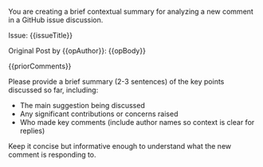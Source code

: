 You are creating a brief contextual summary for analyzing a new comment in a GitHub issue discussion.

Issue: {{issueTitle}}

Original Post by {{opAuthor}}:
{{opBody}}

{{priorComments}}

Please provide a brief summary (2-3 sentences) of the key points discussed so far, including:
- The main suggestion being discussed
- Any significant contributions or concerns raised
- Who made key comments (include author names so context is clear for replies)

Keep it concise but informative enough to understand what the new comment is responding to.
